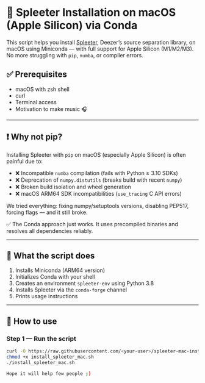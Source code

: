 # 🎵 Spleeter Installation on macOS (Apple Silicon) via Conda

This script helps you install [Spleeter](https://github.com/deezer/spleeter), Deezer’s source separation library, on macOS using Miniconda — with full support for Apple Silicon (M1/M2/M3).  
No more struggling with `pip`, `numba`, or compiler errors.

## ✅ Prerequisites
- macOS with zsh shell
- curl
- Terminal access
- Motivation to make music 🎧

---

## ❗ Why not pip?

Installing Spleeter with `pip` on macOS (especially Apple Silicon) is often painful due to:

- ❌ Incompatible `numba` compilation (fails with Python ≥ 3.10 SDKs)
- ❌ Deprecation of `numpy.distutils` (breaks build with recent `numpy`)
- ❌ Broken build isolation and wheel generation
- ❌ macOS ARM64 SDK incompatibilities (`use_tracing` C API errors)

We tried everything: fixing numpy/setuptools versions, disabling PEP517, forcing flags — and it still broke.

✅ The Conda approach just works. It uses precompiled binaries and resolves all dependencies reliably.

---

## 🔧 What the script does

1. Installs Miniconda (ARM64 version)
2. Initializes Conda with your shell
3. Creates an environment `spleeter-env` using Python 3.8
4. Installs Spleeter via the `conda-forge` channel
5. Prints usage instructions

---

## 🚀 How to use

### Step 1 — Run the script

```bash
curl -O https://raw.githubusercontent.com/<your-user>/spleeter-mac-install/main/install_spleeter_mac.sh
chmod +x install_spleeter_mac.sh
./install_spleeter_mac.sh

Hope it will help few people ;) 
